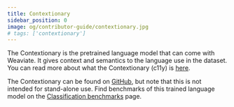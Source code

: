 ```yaml
---
title: Contextionary
sidebar_position: 0
image: og/contributor-guide/contextionary.jpg
# tags: ['contextionary']
---
```


The Contextionary is the pretrained language model that can come with Weaviate. It gives context and semantics to the language use in the dataset. You can read more about what the Contextionary (c11y) is [here](/developers/weaviate/modules/text2vec-contextionary.md).

The Contextionary can be found on [GitHub](https://github.com/weaviate/contextionary), but note that this is not intended for stand-alone use. Find benchmarks of this trained language model on the [Classification benchmarks](/developers/contributor-guide/contextionary/classification-benchmarks.md) page.
